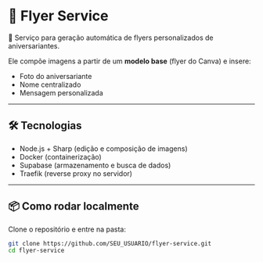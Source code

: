 # 🎉 Flyer Service

🚀 Serviço para geração automática de flyers personalizados de aniversariantes.  

Ele compõe imagens a partir de um **modelo base** (flyer do Canva) e insere:
- Foto do aniversariante
- Nome centralizado
- Mensagem personalizada  

---

## 🛠️ Tecnologias
- Node.js + Sharp (edição e composição de imagens)
- Docker (containerização)
- Supabase (armazenamento e busca de dados)
- Traefik (reverse proxy no servidor)

---

## 📦 Como rodar localmente

Clone o repositório e entre na pasta:
```bash
git clone https://github.com/SEU_USUARIO/flyer-service.git
cd flyer-service
